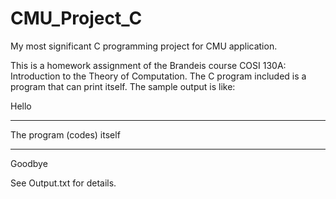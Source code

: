 # CMU_Project_C
My most significant C programming project for CMU application.

This is a homework assignment of the Brandeis course COSI 130A: Introduction to the Theory of Computation. The C program included is a program that can print itself. The sample output is like:

Hello
***********

The program (codes) itself

***********
Goodbye

See Output.txt for details.
